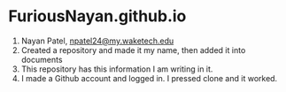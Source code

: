 # FuriousNayan.github.io
1. Nayan Patel, npatel24@my.waketech.edu   
2. Created a repository and made it my name, then added it into documents
3. This repository has this information I am writing in it.
4. I made a Github account and logged in. I pressed clone and it worked. 